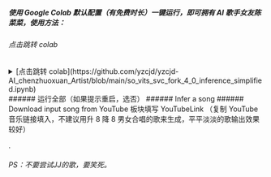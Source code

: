 ##### 使用 Google Colab 默认配置（有免费时长）一键运行，即可拥有 AI 歌手女友陈菜菜，使用方法：


###### 点击跳转 colab
<details>
<summary> [点击跳转 colab](https://github.com/yzcjd/yzcjd-AI_chenzhuoxuan_Artist/blob/main/so_vits_svc_fork_4_0_inference_simplified.ipynb) </summary>

```
链接：https://github.com/yzcjd/yzcjd-AI_chenzhuoxuan_Artist/blob/main/so_vits_svc_fork_4_0_inference_simplified.ipynb
```
</details>
###### 运行全部（如果提示重启，选否）
###### Infer a song
###### Download input song from YouTube 板块填写 YouTubeLink （复制 YouTube 音乐链接填入，不建议用升 8 降 8 男女合唱的歌来生成，平平淡淡的歌输出效果较好）

.

###### PS：不要尝试JJ的歌，要笑死。
